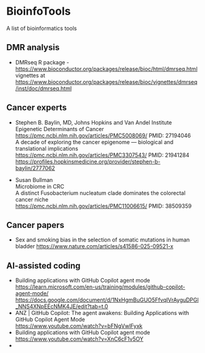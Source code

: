 # BioinfoTools
A list of bioinformatics tools

## DMR analysis
- DMRseq R package - https://www.bioconductor.org/packages/release/bioc/html/dmrseq.html  
vignettes at https://www.bioconductor.org/packages/release/bioc/vignettes/dmrseq/inst/doc/dmrseq.html   


## Cancer experts
- Stephen B. Baylin, MD, Johns Hopkins and Van Andel Institute   
  Epigenetic Determinants of Cancer https://pmc.ncbi.nlm.nih.gov/articles/PMC5008069/ PMID: 27194046  
  A decade of exploring the cancer epigenome — biological and translational implications
  https://pmc.ncbi.nlm.nih.gov/articles/PMC3307543/ PMID: 21941284  
  https://profiles.hopkinsmedicine.org/provider/stephen-b-baylin/2777062

- Susan Bullman  
  Microbiome in CRC  
  A distinct Fusobacterium nucleatum clade dominates the colorectal cancer niche  
  https://pmc.ncbi.nlm.nih.gov/articles/PMC11006615/ PMID: 38509359  

## Cancer papers
- Sex and smoking bias in the selection of somatic mutations in human bladder
  https://www.nature.com/articles/s41586-025-09521-x
  
## AI-assisted coding
- Building applications with GitHub Copilot agent mode https://learn.microsoft.com/en-us/training/modules/github-copilot-agent-mode/   
https://docs.google.com/document/d/1NxHgmBuGUO5FfvqIVrAyguDPGl_NNS4XNpEEcNMK4JE/edit?tab=t.0    
- ANZ | GitHub Copilot: The agent awakens: Building Applications with GitHub Copilot Agent Mode  
  https://www.youtube.com/watch?v=bFNgVwlFyxk
- Building applications with GitHub Copilot agent mode https://www.youtube.com/watch?v=XnC6cF1v5OY
- 
